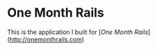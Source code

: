 # One Month Rails

This is the application I built for 
[*One Month Rails*] (http://onemonthrails.com)
